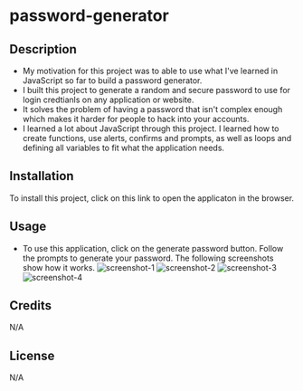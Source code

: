 # password-generator
## Description
- My motivation for this project was to able to use what I've learned in JavaScript so far to build a password generator.
- I built this project to generate a random and secure password to use for login credtianls on any application or website.
- It solves the problem of having a password that isn't complex enough which makes it harder for people to hack into your accounts.
- I learned a lot about JavaScript through this project. I learned how to create functions, use alerts, confirms and prompts, as well as loops
  and defining all variables to fit what the application needs.
## Installation
To install this project, click on this link to open the applicaton in the browser.
## Usage
- To use this application, click on the generate password button. Follow the prompts to generate your password. The following screenshots show how it works.
   ![screenshot-1](develop/assets/images/screenshot-1.png)
   ![screenshot-2](develop/assets/images/screenshot-2.png)
   ![screenshot-3](develop/assets/images/screenshot-3.png)
   ![screenshot-4](develop/assets/images/screenshot-4.png)
## Credits
N/A
## License
N/A

